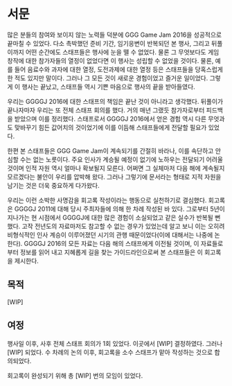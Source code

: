 # 서문

많은 분들의 참여와 보이지 않는 노력들 덕분에 GGG Game Jam 2016을 성공적으로 끝마칠 수 있었다. 다소 촉박했던 준비 기간, 임기응변이 반복되던 본 행사, 그리고 뒤풀이까지 어떤 순간에도 스태프들은 행사에 눈을 뗄 수 없었다. 물론 그 무엇보다도 게임 창작에 대한 참가자들의 열정이 없었다면 이 행사는 성립할 수 없었을 것이다. 물론, 예를 들어 음료수와 과자에 대한 열정, 도전과제에 대한 열정 등은 스태프들을 당혹스럽게 한 적도 있지만 말이다. 그러나 그 모든 것이 새로운 경험이었고 즐거운 일이었다. 그렇게 이 행사는 끝났고, 스태프들 역시 기쁜 마음으로 행사의 끝을 받아들였다.

우리는 GGGGJ 2016에 대한 스태프의 책임은 끝난 것이 아니라고 생각했다. 뒤풀이가 끝나자마자 우리는 또 전체 스태프 회의를 했다. 거의 매년 그랬듯 참가자로부터 피드백을 받았으며 이를 정리했다. 스태프로서 GGGGJ 2016에서 얻은 경험 역시 다른 무엇과도 맞바꾸기 힘든 값어치의 것이었기에 이를 이듬해 스태프들에게 전달할 필요가 있었다.

한편 본 스태프들은 GGG Game Jam이 계속되기를 간절히 바라나, 이를 속단하고 안심할 수는 없는 노릇이다. 주요 인사가 계승될 예정이 없기에 노하우는 전달되기 어려울 것이며 인적 자원 역시 얼마나 확보될지 모른다. 어쩌면 그 실체마저 다음 해에 계속될지 모르겠다는 불안이 우리를 압박해 왔다. 그러나 그렇기에 문서라는 형태로 지적 자원을 남기는 것은 더욱 중요하게 다가왔다.

우리는 이런 소박한 사명감을 회고록 작성이라는 행동으로 실천하기로 결심했다. 회고록은 GGGGJ 2011에 대해 당시 주최자들에 의해 한 차례 작성된 바 있다. 그로부터 5년이 지나가는 현 시점에서 GGGGJ에 대한 많은 경험이 소실되었고 같은 실수가 반복될 뻔했다. 고작 전년도의 자료마저도 참고할 수 없는 경우가 있었는데 알고 보니 이는 오히려 비형식적인 인사 계승이 이루어졌던 시기의 관행 때문이었다(이에 대해서는 나중에 논한다). GGGGJ 2016의 모든 자료는 다음 해의 스태프에게 이전될 것이며, 이 자료들로부터 정보를 읽어 내고 지혜롭게 길을 찾는 가이드라인으로써 본 스태프들은 이 회고록을 제시한다.

## 목적

\[WIP\]

## 여정

행사일 이후, 사후 전체 스태프 회의가 1회 있었다. 이곳에서 \[WIP\] 결정하였다. 그러나 \[WIP\] 되었다. 수 차례의 논의 이후, 회고록을 소수 스태프가 맡아 작성하는 것으로 합의되었다.

회고록이 완성되기 위해 총 \[WIP\] 번의 모임이 있었다.

